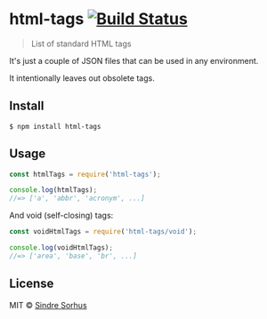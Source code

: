 # html-tags [![Build Status](https://travis-ci.org/sindresorhus/html-tags.svg?branch=master)](https://travis-ci.org/sindresorhus/html-tags)

> List of standard HTML tags

It's just a couple of JSON files that can be used in any environment.

It intentionally leaves out obsolete tags.

## Install

```
$ npm install html-tags
```

## Usage

```js
const htmlTags = require('html-tags');

console.log(htmlTags);
//=> ['a', 'abbr', 'acronym', ...]
```

And void (self-closing) tags:

```js
const voidHtmlTags = require('html-tags/void');

console.log(voidHtmlTags);
//=> ['area', 'base', 'br', ...]
```

## License

MIT © [Sindre Sorhus](https://sindresorhus.com)
